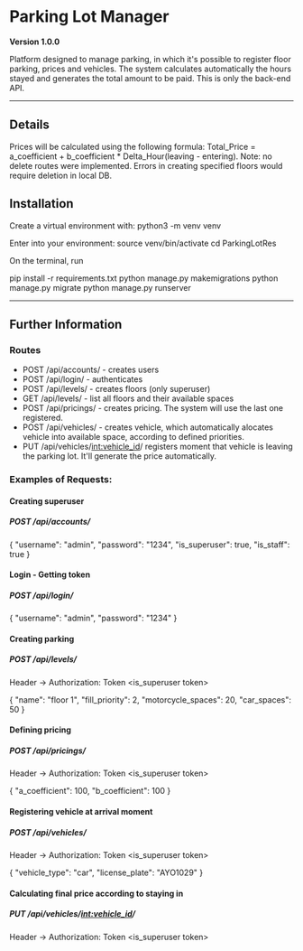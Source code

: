 # Parking Lot Manager

**Version 1.0.0**

Platform designed to manage parking, in which it's possible to register floor parking, prices and vehicles. The system calculates automatically the hours stayed and generates the total amount to be paid.
This is only the back-end API.

---

## Details

Prices will be calculated using the following formula: Total_Price = a_coefficient + b_coefficient * Delta_Hour(leaving - entering).
Note: no delete routes were implemented. Errors in creating specified floors would require deletion in local DB.

## Installation

Create a virtual environment with:
python3 -m venv venv

Enter into your environment:
source venv/bin/activate
cd ParkingLotRes

On the terminal, run

pip install -r requirements.txt
python manage.py makemigrations
python manage.py migrate
python manage.py runserver

---

## Further Information

### Routes
- POST /api/accounts/ - creates users
- POST /api/login/ - authenticates
- POST /api/levels/ - creates floors (only superuser)
- GET /api/levels/ - list all floors and their available spaces
- POST /api/pricings/ - creates pricing. The system will use the last one registered.
- POST /api/vehicles/ - creates vehicle, which automatically alocates vehicle into available space, according to defined priorities.
- PUT /api/vehicles/<int:vehicle_id>/ registers moment that vehicle is leaving the parking lot. It'll generate the price automatically.


### Examples of Requests:

#### Creating superuser

##### POST /api/accounts/

{
  "username": "admin",
  "password": "1234",
  "is_superuser": true,
  "is_staff": true
}


#### Login - Getting token

##### POST /api/login/


{
  "username": "admin",
  "password": "1234"
}

#### Creating parking

##### POST /api/levels/


Header -> Authorization: Token <is_superuser token>

{
  "name": "floor 1",
  "fill_priority": 2,
  "motorcycle_spaces": 20,
  "car_spaces": 50
}

#### Defining pricing

##### POST /api/pricings/


Header -> Authorization: Token <is_superuser token>

{
  "a_coefficient": 100,
  "b_coefficient": 100
}

#### Registering vehicle at arrival moment

##### POST /api/vehicles/


Header -> Authorization: Token <is_superuser token>

{
  "vehicle_type": "car",
  "license_plate": "AYO1029"
}

#### Calculating final price according to staying in

##### PUT /api/vehicles/<int:vehicle_id>/

Header -> Authorization: Token <is_superuser token>
